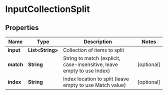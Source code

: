 

# InputCollectionSplit

## Properties

Name | Type | Description | Notes
------------ | ------------- | ------------- | -------------
**input** | **List&lt;String&gt;** | Collection of items to split | 
**match** | **String** | String to match (explicit, case-insensitive, leave empty to use Index) |  [optional]
**index** | **String** | Index location to split (leave empty to use Match value) |  [optional]



